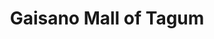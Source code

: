 ---
title: "Gaisano Mall of Tagum"
url: /tagum-city/gaisano-mall-of-tagum/
shop: Einkaufszentrum
---